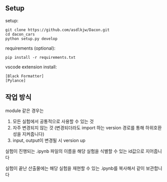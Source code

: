## Setup
setup:
```
git clone https://github.com/asdlkjw/Dacon.git
cd dacon_cars
python setup.py develop
```

requirements (optional):
```
pip install -r requirements.txt
```

vscode extension install:
```
[Black Formatter]
[Pylance]
```

## 작업 방식
module 같은 경우는
1. 모든 실험에서 공통적으로 사용할 수 있는 것
2. 자주 변경되지 않는 것 (변경되더라도 import 하는 version 경로를 통해 하위호환성을 지켜줍니다)
3. input, output이 변경될 시 version up

실험이 진행되는 .ipynb 파일의 이름을 해당 실험을 식별할 수 있는 id값으로 지어줍니다

실험이 끝난 산출물에는 해당 실험을 재현할 수 있는 .ipynb를 복사해서 같이 보관합니다
